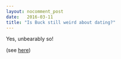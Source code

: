```yaml
---
layout: nocomment_post
date:   2016-03-11
title: "Is Buck still weird about dating?"
---
```


Yes, unbearably so!

(see [here](http://bshlgrs.github.io/2016/05/29/explicit.html))
